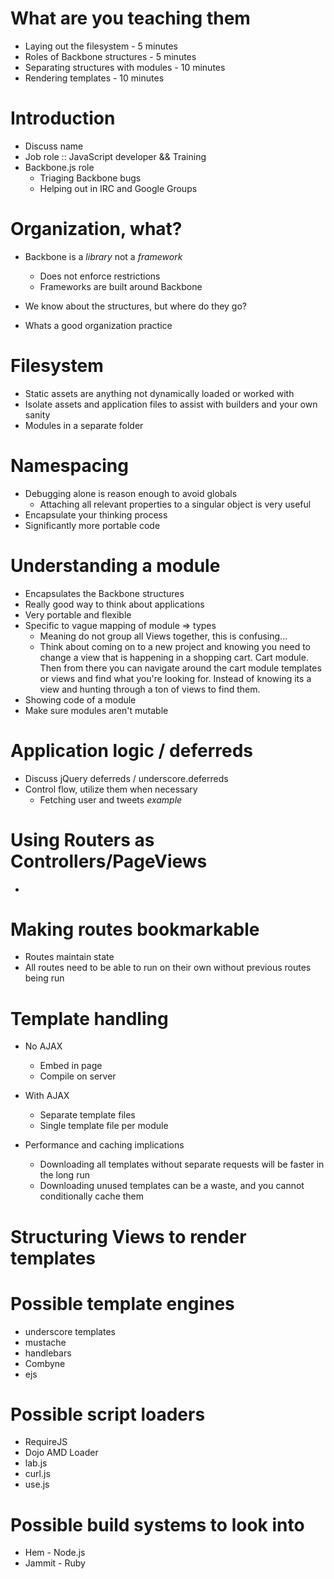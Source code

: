 # What are you teaching them

* Laying out the filesystem - 5 minutes
* Roles of Backbone structures - 5 minutes
* Separating structures with modules - 10 minutes
* Rendering templates - 10 minutes

# Introduction

* Discuss name
* Job role :: JavaScript developer && Training
* Backbone.js role
  + Triaging Backbone bugs
  + Helping out in IRC and Google Groups

# Organization, what?

* Backbone is a *library* not a *framework*
  + Does not enforce restrictions
  + Frameworks are built around Backbone

* We know about the structures, but where do they go?
* Whats a good organization practice

# Filesystem

* Static assets are anything not dynamically loaded or worked with
* Isolate assets and application files to assist with builders and your own sanity
* Modules in a separate folder

# Namespacing

* Debugging alone is reason enough to avoid globals
  + Attaching all relevant properties to a singular object is very useful
* Encapsulate your thinking process
* Significantly more portable code

# Understanding a module

* Encapsulates the Backbone structures
* Really good way to think about applications
* Very portable and flexible
* Specific to vague mapping of module => types
  + Meaning do not group all Views together, this is confusing...
  + Think about coming on to a new project and knowing you need to change a view that is happening in a shopping cart.  Cart module.  Then from there you can navigate around the cart module templates or views and find what you're looking for.  Instead of knowing its a view and hunting through a ton of views to find them.
* Showing code of a module
* Make sure modules aren't mutable

# Application logic / deferreds

* Discuss jQuery deferreds / underscore.deferreds
* Control flow, utilize them when necessary
  + Fetching user and tweets *example*

# Using Routers as Controllers/PageViews

*  

# Making routes bookmarkable

* Routes maintain state
* All routes need to be able to run on their own without previous routes being run

# Template handling

* No AJAX
  + Embed in page
  + Compile on server

* With AJAX
  + Separate template files
  + Single template file per module

* Performance and caching implications
  + Downloading all templates without separate requests will be faster in the long run
  + Downloading unused templates can be a waste, and you cannot conditionally cache them

# Structuring Views to render templates

# Possible template engines

* underscore templates
* mustache
* handlebars
* Combyne
* ejs

# Possible script loaders

* RequireJS
* Dojo AMD Loader
* lab.js
* curl.js
* use.js

# Possible build systems to look into

* Hem - Node.js
* Jammit - Ruby
